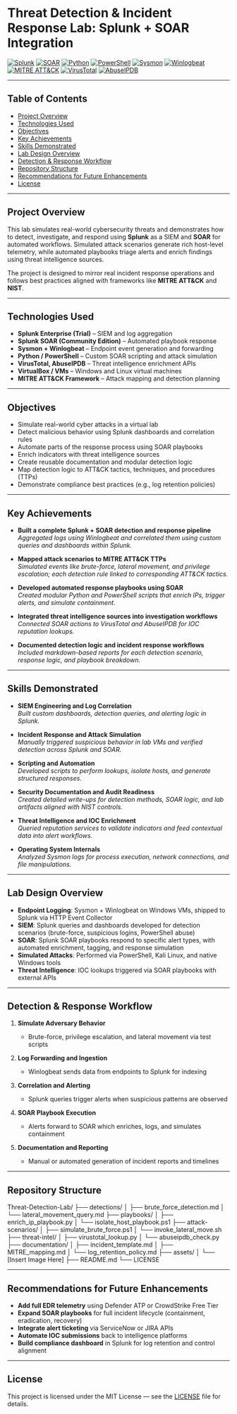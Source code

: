 # Threat Detection & Incident Response Lab: Splunk + SOAR Integration

[![Splunk](https://img.shields.io/badge/Tool-Splunk-black?logo=splunk)](https://www.splunk.com/)
[![SOAR](https://img.shields.io/badge/Tool-Splunk%20SOAR-black?logo=splunk)](https://www.splunk.com/en_us/software/soar.html)
[![Python](https://img.shields.io/badge/Language-Python-blue?logo=python)](https://www.python.org/)
[![PowerShell](https://img.shields.io/badge/Scripting-PowerShell-blue?logo=powershell)](https://learn.microsoft.com/en-us/powershell/)
[![Sysmon](https://img.shields.io/badge/Tool-Sysmon-blue)](https://learn.microsoft.com/en-us/sysinternals/downloads/sysmon)
[![Winlogbeat](https://img.shields.io/badge/Tool-Winlogbeat-orange)](https://www.elastic.co/beats/winlogbeat)
[![MITRE ATT&CK](https://img.shields.io/badge/Framework-MITRE%20ATT%26CK-red)](https://attack.mitre.org/)
[![VirusTotal](https://img.shields.io/badge/Threat%20Intel-VirusTotal-black)](https://www.virustotal.com/)
[![AbuseIPDB](https://img.shields.io/badge/Threat%20Intel-AbuseIPDB-red)](https://www.abuseipdb.com/)

---

## Table of Contents

- [Project Overview](#project-overview)
- [Technologies Used](#technologies-used)
- [Objectives](#objectives)
- [Key Achievements](#key-achievements)
- [Skills Demonstrated](#skills-demonstrated)
- [Lab Design Overview](#lab-design-overview)
- [Detection & Response Workflow](#detection--response-workflow)
- [Repository Structure](#repository-structure)
- [Recommendations for Future Enhancements](#recommendations-for-future-enhancements)
- [License](#license)

---

## Project Overview

This lab simulates real-world cybersecurity threats and demonstrates how to detect, investigate, and respond using **Splunk** as a SIEM and **SOAR** for automated workflows. Simulated attack scenarios generate rich host-level telemetry, while automated playbooks triage alerts and enrich findings using threat intelligence sources.

The project is designed to mirror real incident response operations and follows best practices aligned with frameworks like **MITRE ATT&CK** and **NIST**.

---

## Technologies Used

- **Splunk Enterprise (Trial)** – SIEM and log aggregation
- **Splunk SOAR (Community Edition)** – Automated playbook response
- **Sysmon + Winlogbeat** – Endpoint event generation and forwarding
- **Python / PowerShell** – Custom SOAR scripting and attack simulation
- **VirusTotal, AbuseIPDB** – Threat intelligence enrichment APIs
- **VirtualBox / VMs** – Windows and Linux virtual machines
- **MITRE ATT&CK Framework** – Attack mapping and detection planning

---

## Objectives

- Simulate real-world cyber attacks in a virtual lab
- Detect malicious behavior using Splunk dashboards and correlation rules
- Automate parts of the response process using SOAR playbooks
- Enrich indicators with threat intelligence sources
- Create reusable documentation and modular detection logic
- Map detection logic to ATT&CK tactics, techniques, and procedures (TTPs)
- Demonstrate compliance best practices (e.g., log retention policies)

---

## Key Achievements

- **Built a complete Splunk + SOAR detection and response pipeline**  
  *Aggregated logs using Winlogbeat and correlated them using custom queries and dashboards within Splunk.*

- **Mapped attack scenarios to MITRE ATT&CK TTPs**  
  *Simulated events like brute-force, lateral movement, and privilege escalation; each detection rule linked to corresponding ATT&CK tactics.*

- **Developed automated response playbooks using SOAR**  
  *Created modular Python and PowerShell scripts that enrich IPs, trigger alerts, and simulate containment.*

- **Integrated threat intelligence sources into investigation workflows**  
  *Connected SOAR actions to VirusTotal and AbuseIPDB for IOC reputation lookups.*

- **Documented detection logic and incident response workflows**  
  *Included markdown-based reports for each detection scenario, response logic, and playbook breakdown.*

---

## Skills Demonstrated

- **SIEM Engineering and Log Correlation**  
  *Built custom dashboards, detection queries, and alerting logic in Splunk.*

- **Incident Response and Attack Simulation**  
  *Manually triggered suspicious behavior in lab VMs and verified detection across Splunk and SOAR.*

- **Scripting and Automation**  
  *Developed scripts to perform lookups, isolate hosts, and generate structured responses.*

- **Security Documentation and Audit Readiness**  
  *Created detailed write-ups for detection methods, SOAR logic, and lab artifacts aligned with NIST controls.*

- **Threat Intelligence and IOC Enrichment**  
  *Queried reputation services to validate indicators and feed contextual data into alert workflows.*

- **Operating System Internals**  
  *Analyzed Sysmon logs for process execution, network connections, and file manipulations.*

---

## Lab Design Overview

- **Endpoint Logging**: Sysmon + Winlogbeat on Windows VMs, shipped to Splunk via HTTP Event Collector
- **SIEM**: Splunk queries and dashboards developed for detection scenarios (brute-force, suspicious logins, PowerShell abuse)
- **SOAR**: Splunk SOAR playbooks respond to specific alert types, with automated enrichment, tagging, and response simulation
- **Simulated Attacks**: Performed via PowerShell, Kali Linux, and native Windows tools
- **Threat Intelligence**: IOC lookups triggered via SOAR playbooks with external APIs

---

## Detection & Response Workflow

1. **Simulate Adversary Behavior**  
   - Brute-force, privilege escalation, and lateral movement via test scripts

2. **Log Forwarding and Ingestion**  
   - Winlogbeat sends data from endpoints to Splunk for indexing

3. **Correlation and Alerting**  
   - Splunk queries trigger alerts when suspicious patterns are observed

4. **SOAR Playbook Execution**  
   - Alerts forward to SOAR which enriches, logs, and simulates containment

5. **Documentation and Reporting**  
   - Manual or automated generation of incident reports and timelines

---

## Repository Structure
Threat-Detection-Lab/
├── detections/
│ ├── brute_force_detection.md
│ └── lateral_movement_query.md
├── playbooks/
│ ├── enrich_ip_playbook.py
│ └── isolate_host_playbook.ps1
├── attack-scenarios/
│ ├── simulate_brute_force.ps1
│ └── invoke_lateral_move.sh
├── threat-intel/
│ ├── virustotal_lookup.py
│ └── abuseipdb_check.py
├── documentation/
│ ├── incident_template.md
│ ├── MITRE_mapping.md
│ └── log_retention_policy.md
├── assets/
│ └── [Insert Image Here]
├── README.md
└── LICENSE

---

## Recommendations for Future Enhancements

- **Add full EDR telemetry** using Defender ATP or CrowdStrike Free Tier
- **Expand SOAR playbooks** for full incident lifecycle (containment, eradication, recovery)
- **Integrate alert ticketing** via ServiceNow or JIRA APIs
- **Automate IOC submissions** back to intelligence platforms
- **Build compliance dashboard** in Splunk for log retention and control alignment

---

## License

This project is licensed under the MIT License — see the [LICENSE](LICENSE) file for details.

